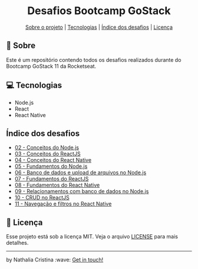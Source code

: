 <h1 align="center">Desafios Bootcamp GoStack</h1>

<p align="center">
  <a href="#rocket-sobre">Sobre o projeto</a> | <a href="#computer-tecnologias">Tecnologias</a> | <a href="índice-dos-desafios">Índice dos desafios</a> | <a href="#scroll-licença">Licença</a>
</p>

## :rocket: Sobre

Este é um repositório contendo todos os desafios realizados durante do Bootcamp GoStack 11 da Rocketseat. 

## :computer: Tecnologias

- Node.js
- React
- React Native


## Índice dos desafios

- [02 - Conceitos do Node.js](https://github.com/nathaliacristina20/gostack11-challenges/tree/master/desafio-conceitos-nodejs)
- [03 - Conceitos do ReactJS](https://github.com/nathaliacristina20/gostack11-challenges/tree/master/desafio-conceitos-reactjs)
- [04 - Conceitos do React Native](https://github.com/nathaliacristina20/gostack11-challenges/tree/master/desafio-conceitos-react-native)
- [05 - Fundamentos do Node.js](https://github.com/nathaliacristina20/gostack11-challenges/tree/master/desafio-fundamentos-nodejs)
- [06 - Banco de dados e upload de arquivos no Node.js](https://github.com/nathaliacristina20/gostack11-challenges/tree/master/desafio-database-upload)
- [07 - Fundamentos do ReactJS](https://github.com/nathaliacristina20/gostack11-challenges/tree/master/desafio-fundamentos-reactjs)
- [08 - Fundamentos do React Native](https://github.com/nathaliacristina20/gostack11-challenges/tree/master/desafio-fundamentos-react-native)
- [09 - Relacionamentos com banco de dados no Node.js](https://github.com/nathaliacristina20/gostack11-challenges/tree/master/desafio-database-relations)
- [10 - CRUD no ReactJS](https://github.com/nathaliacristina20/gostack11-challenges/tree/master/desafio-reactjs-crud)
- [11 - Navegação e filtros no React Native](https://github.com/nathaliacristina20/gostack11-challenges/tree/master/desafio-react-native-delivery)

## :scroll: Licença

Esse projeto está sob a licença MIT. Veja o arquivo <a href="https://github.com/nathaliacristina20/gostack11-challenges/blob/master/LICENSE">LICENSE</a> para mais detalhes.

<hr />
<p>by Nathalia Cristina :wave: <a href="https://linktr.ee/nathaliacristina20">Get in touch!</a></p>
